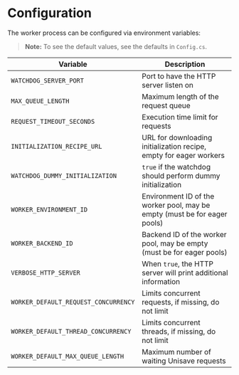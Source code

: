 # Configuration

The worker process can be configured via environment variables:

> **Note:** To see the default values, see the defaults in `Config.cs`.

| Variable                         | Description |
|----------------------------------|-------------|
| `WATCHDOG_SERVER_PORT`           | Port to have the HTTP server listen on |
| `MAX_QUEUE_LENGTH`               | Maximum length of the request queue |
| `REQUEST_TIMEOUT_SECONDS`        | Execution time limit for requests |
| `INITIALIZATION_RECIPE_URL`      | URL for downloading initialization recipe, empty for eager workers |
| `WATCHDOG_DUMMY_INITIALIZATION`  | `true` if the watchdog should perform dummy initialization |
| `WORKER_ENVIRONMENT_ID`          | Environment ID of the worker pool, may be empty (must be for eager pools) |
| `WORKER_BACKEND_ID`              | Backend ID of the worker pool, may be empty (must be for eager pools) |
| `VERBOSE_HTTP_SERVER`            | When `true`, the HTTP server will print additional information |
| `WORKER_DEFAULT_REQUEST_CONCURRENCY` | Limits concurrent requests, if missing, do not limit |
| `WORKER_DEFAULT_THREAD_CONCURRENCY` | Limits concurrent threads, if missing, do not limit |
| `WORKER_DEFAULT_MAX_QUEUE_LENGTH` | Maximum number of waiting Unisave requests |
